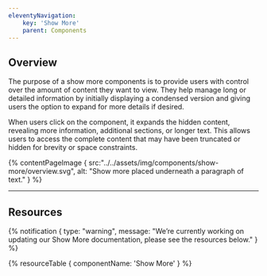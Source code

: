 ```yaml
---
eleventyNavigation:
    key: 'Show More'
    parent: Components
---
```


## Overview
The purpose of a show more components is to provide users with control over the amount of content they want to view. They help manage long or detailed information by initially displaying a condensed version and giving users the option to expand for more details if desired.

When users click on the component, it expands the hidden content, revealing more information, additional sections, or longer text. This allows users to access the complete content that may have been truncated or hidden for brevity or space constraints.

{% contentPageImage {
    src:"../../assets/img/components/show-more/overview.svg",
    alt: "Show more placed underneath a paragraph of text."
} %}

---

## Resources

{% notification {
  type: "warning",
  message: "We’re currently working on updating our Show More documentation, please see the resources below."
} %}

{% resourceTable {
    componentName: 'Show More'
} %}
